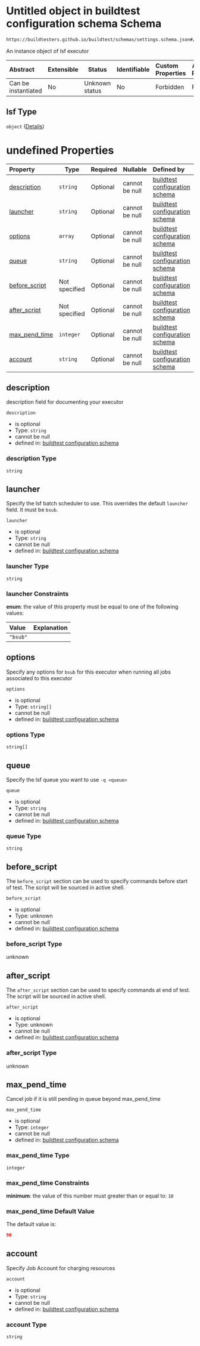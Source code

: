 # Untitled object in buildtest configuration schema Schema

```txt
https://buildtesters.github.io/buildtest/schemas/settings.schema.json#/definitions/lsf
```

An instance object of lsf executor


| Abstract            | Extensible | Status         | Identifiable | Custom Properties | Additional Properties | Access Restrictions | Defined In                                                                   |
| :------------------ | ---------- | -------------- | ------------ | :---------------- | --------------------- | ------------------- | ---------------------------------------------------------------------------- |
| Can be instantiated | No         | Unknown status | No           | Forbidden         | Forbidden             | none                | [settings.schema.json\*](../out/settings.schema.json "open original schema") |

## lsf Type

`object` ([Details](settings-definitions-lsf.md))

# undefined Properties

| Property                        | Type          | Required | Nullable       | Defined by                                                                                                                                                                                                    |
| :------------------------------ | ------------- | -------- | -------------- | :------------------------------------------------------------------------------------------------------------------------------------------------------------------------------------------------------------ |
| [description](#description)     | `string`      | Optional | cannot be null | [buildtest configuration schema](settings-definitions-lsf-properties-description.md "https&#x3A;//buildtesters.github.io/buildtest/schemas/settings.schema.json#/definitions/lsf/properties/description")     |
| [launcher](#launcher)           | `string`      | Optional | cannot be null | [buildtest configuration schema](settings-definitions-lsf-properties-launcher.md "https&#x3A;//buildtesters.github.io/buildtest/schemas/settings.schema.json#/definitions/lsf/properties/launcher")           |
| [options](#options)             | `array`       | Optional | cannot be null | [buildtest configuration schema](settings-definitions-lsf-properties-options.md "https&#x3A;//buildtesters.github.io/buildtest/schemas/settings.schema.json#/definitions/lsf/properties/options")             |
| [queue](#queue)                 | `string`      | Optional | cannot be null | [buildtest configuration schema](settings-definitions-lsf-properties-queue.md "https&#x3A;//buildtesters.github.io/buildtest/schemas/settings.schema.json#/definitions/lsf/properties/queue")                 |
| [before_script](#before_script) | Not specified | Optional | cannot be null | [buildtest configuration schema](settings-definitions-lsf-properties-before_script.md "https&#x3A;//buildtesters.github.io/buildtest/schemas/settings.schema.json#/definitions/lsf/properties/before_script") |
| [after_script](#after_script)   | Not specified | Optional | cannot be null | [buildtest configuration schema](settings-definitions-lsf-properties-after_script.md "https&#x3A;//buildtesters.github.io/buildtest/schemas/settings.schema.json#/definitions/lsf/properties/after_script")   |
| [max_pend_time](#max_pend_time) | `integer`     | Optional | cannot be null | [buildtest configuration schema](settings-definitions-max_pend_time.md "https&#x3A;//buildtesters.github.io/buildtest/schemas/settings.schema.json#/definitions/lsf/properties/max_pend_time")                |
| [account](#account)             | `string`      | Optional | cannot be null | [buildtest configuration schema](settings-definitions-account.md "https&#x3A;//buildtesters.github.io/buildtest/schemas/settings.schema.json#/definitions/lsf/properties/account")                            |

## description

description field for documenting your executor


`description`

-   is optional
-   Type: `string`
-   cannot be null
-   defined in: [buildtest configuration schema](settings-definitions-lsf-properties-description.md "https&#x3A;//buildtesters.github.io/buildtest/schemas/settings.schema.json#/definitions/lsf/properties/description")

### description Type

`string`

## launcher

Specify the lsf batch scheduler to use. This overrides the default `launcher` field. It must be `bsub`. 


`launcher`

-   is optional
-   Type: `string`
-   cannot be null
-   defined in: [buildtest configuration schema](settings-definitions-lsf-properties-launcher.md "https&#x3A;//buildtesters.github.io/buildtest/schemas/settings.schema.json#/definitions/lsf/properties/launcher")

### launcher Type

`string`

### launcher Constraints

**enum**: the value of this property must be equal to one of the following values:

| Value    | Explanation |
| :------- | ----------- |
| `"bsub"` |             |

## options

Specify any options for `bsub` for this executor when running all jobs associated to this executor


`options`

-   is optional
-   Type: `string[]`
-   cannot be null
-   defined in: [buildtest configuration schema](settings-definitions-lsf-properties-options.md "https&#x3A;//buildtesters.github.io/buildtest/schemas/settings.schema.json#/definitions/lsf/properties/options")

### options Type

`string[]`

## queue

Specify the lsf queue you want to use `-q <queue>`


`queue`

-   is optional
-   Type: `string`
-   cannot be null
-   defined in: [buildtest configuration schema](settings-definitions-lsf-properties-queue.md "https&#x3A;//buildtesters.github.io/buildtest/schemas/settings.schema.json#/definitions/lsf/properties/queue")

### queue Type

`string`

## before_script

The `before_script` section can be used to specify commands before start of test. The script will be sourced in active shell.


`before_script`

-   is optional
-   Type: unknown
-   cannot be null
-   defined in: [buildtest configuration schema](settings-definitions-lsf-properties-before_script.md "https&#x3A;//buildtesters.github.io/buildtest/schemas/settings.schema.json#/definitions/lsf/properties/before_script")

### before_script Type

unknown

## after_script

The `after_script` section can be used to specify commands at end of test. The script will be sourced in active shell.


`after_script`

-   is optional
-   Type: unknown
-   cannot be null
-   defined in: [buildtest configuration schema](settings-definitions-lsf-properties-after_script.md "https&#x3A;//buildtesters.github.io/buildtest/schemas/settings.schema.json#/definitions/lsf/properties/after_script")

### after_script Type

unknown

## max_pend_time

Cancel job if it is still pending in queue beyond max_pend_time


`max_pend_time`

-   is optional
-   Type: `integer`
-   cannot be null
-   defined in: [buildtest configuration schema](settings-definitions-max_pend_time.md "https&#x3A;//buildtesters.github.io/buildtest/schemas/settings.schema.json#/definitions/lsf/properties/max_pend_time")

### max_pend_time Type

`integer`

### max_pend_time Constraints

**minimum**: the value of this number must greater than or equal to: `10`

### max_pend_time Default Value

The default value is:

```json
90
```

## account

Specify Job Account for charging resources


`account`

-   is optional
-   Type: `string`
-   cannot be null
-   defined in: [buildtest configuration schema](settings-definitions-account.md "https&#x3A;//buildtesters.github.io/buildtest/schemas/settings.schema.json#/definitions/lsf/properties/account")

### account Type

`string`
